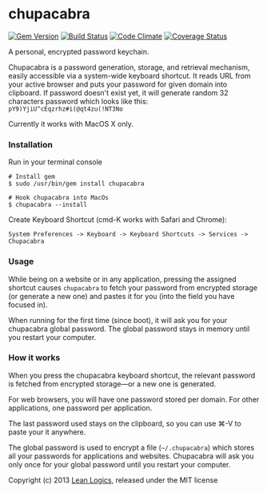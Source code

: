 chupacabra
==========

[![Gem Version](https://badge.fury.io/rb/chupacabra.png)](http://badge.fury.io/rb/chupacabra)
[![Build Status](https://travis-ci.org/dawid-sklodowski/chupacabra.png)](https://travis-ci.org/dawid-sklodowski/chupacabra)
[![Code Climate](https://codeclimate.com/github/dawid-sklodowski/chupacabra.png)](https://codeclimate.com/github/dawid-sklodowski/chupacabra)
[![Coverage Status](https://coveralls.io/repos/dawid-sklodowski/chupacabra/badge.png)](https://coveralls.io/r/dawid-sklodowski/chupacabra)

A personal, encrypted password keychain.

Chupacabra is a password generation, storage, and retrieval mechanism, easily accessible via a system-wide keyboard shortcut.  It reads URL from your active browser and puts your password for given domain into clipboard. If password doesn't exist yet, it will generate random 32 characters password which looks like this: ```pY9)YjiU^cEqzrhz#i(@qt4zu(!NT3No```

Currently it works with MacOS X only.


### Installation

Run in your terminal console

    # Install gem
    $ sudo /usr/bin/gem install chupacabra
    
    # Hook chupacabra into MacOs
    $ chupacabra --install

Create Keyboard Shortcut (cmd-K works with Safari and Chrome):

    System Preferences -> Keyboard -> Keyboard Shortcuts -> Services -> Chupacabra

### Usage

While being on a website or in any application, pressing the assigned shortcut causes `chupacabra` to fetch your password from encrypted storage (or generate a new one) and pastes it for you (into the field you have focused in).

When running for the first time (since boot), it will ask you for your chupacabra global password. The global password stays in memory until you restart your computer.

### How it works

When you press the chupacabra keyboard shortcut, the relevant password is fetched from encrypted storage—or a new one is generated.

For web browsers, you will have one password stored per domain. For other applications, one password per application.

The last password used stays on the clipboard, so you can use <key>⌘-V</key> to paste your it anywhere.

The global password is used to encrypt a file (`~/.chupacabra`) which stores all your passwords for applications and websites.
Chupacabra will ask you only once for your global password until you restart your computer.


Copyright (c) 2013 [Lean Logics](http://leanlogics.com), released under the MIT license


